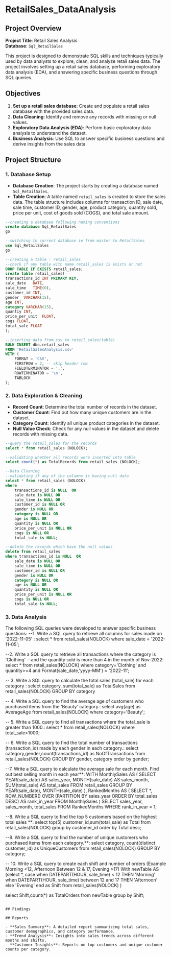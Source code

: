 # RetailSales_DataAnalysis
## Project Overview

**Project Title**: Retail Sales Analysis   
**Database**: `Sql_RetailSales`

This project is designed to demonstrate SQL skills and techniques typically used by data analysts to explore, clean, and analyze retail sales data. The project involves setting up a retail sales database, performing exploratory data analysis (EDA), and answering specific business questions through SQL queries.

## Objectives

1. **Set up a retail sales database**: Create and populate a retail sales database with the provided sales data.
2. **Data Cleaning**: Identify and remove any records with missing or null values.
3. **Exploratory Data Analysis (EDA)**: Perform basic exploratory data analysis to understand the dataset.
4. **Business Analysis**: Use SQL to answer specific business questions and derive insights from the sales data.

## Project Structure

### 1. Database Setup

- **Database Creation**: The project starts by creating a database named `Sql_RetailSales`.
- **Table Creation**: A table named `retail_sales` is created to store the sales data. The table structure includes columns for transaction ID, sale date, sale time, customer ID, gender, age, product category, quantity sold, price per unit, cost of goods sold (COGS), and total sale amount.

```sql
--creating a database following naming conventions
create database Sql_RetailSales
go

--switching to current database ie from master to RetailSales
use Sql_RetailSales
go

--creating a table : retail_sales
--check if any table with name retail_sales is exists or not
DROP TABLE IF EXISTS retail_sales;
create table retail_sales(
transactions_id INT PRIMARY KEY,	
sale_date	DATE,
sale_time	TIME(0),
customer_id	INT,
gender	VARCHAR(15),
age	INT,
category VARCHAR(15),
quantiy	INT,
price_per_unit	FLOAT,
cogs FLOAT,
total_sale FLOAT
);

--inserting data from csv to retail_sales(table)
BULK INSERT dbo.retail_sales
FROM 'RetailSalesAnalysis.csv'
WITH (
    FORMAT = 'CSV', 
    FIRSTROW = 2, -- skip header row
    FIELDTERMINATOR = ',', 
    ROWTERMINATOR = '\n',
    TABLOCK
);

```
### 2. Data Exploration & Cleaning

- **Record Count**: Determine the total number of records in the dataset.
- **Customer Count**: Find out how many unique customers are in the dataset.
- **Category Count**: Identify all unique product categories in the dataset.
- **Null Value Check**: Check for any null values in the dataset and delete records with missing data.

```sql
--query the retail_sales for the records 
select * from retail_sales (NOLOCK);

--validating whether all records were inserted into table
select count(*) as TotalRecords from retail_sales (NOLOCK);

--Data Cleaning 
--validating if any of the columns is having null data 
select * from retail_sales (NOLOCK) 
where 
	transactions_id is NULL  OR
	sale_date is NULL OR
	sale_time is NULL OR
	customer_id is NULL OR 
	gender is NULL OR 
	category is NULL OR
	age is NULL OR
	quantity is NULL OR 
	price_per_unit is NULL OR 
	cogs is NULL OR 
	total_sale is NULL;

--delete the records which have the null values
delete from retail_sales
where transactions_id is NULL  OR
	sale_date is NULL OR
	sale_time is NULL OR
	customer_id is NULL OR 
	gender is NULL OR 
	category is NULL OR
	age is NULL OR
	quantity is NULL OR 
	price_per_unit is NULL OR 
	cogs is NULL OR 
	total_sale is NULL;

```
### 3. Data Analysis

The following SQL queries were developed to answer specific business questions:
--1. Write a SQL query to retrieve all columns for sales made on '2022-11-05' :
select * 
from retail_sales(NOLOCK)
where sale_date = '2022-11-05';

--2. Write a SQL query to retrieve all transactions where the category is 'Clothing' 
--and the quantity sold is more than 4 in the month of Nov-2022:
select * 
from retail_sales(NOLOCK)
where category='Clothing' and quantity>=4 and Format(sale_date,'yyyy-MM') = '2022-11';

-- 3. Write a SQL query to calculate the total sales (total_sale) for each category :
select category, sum(total_sale) as TotalSales 
from retail_sales(NOLOCK)
GROUP BY category

-- 4. Write a SQL query to find the average age of customers who purchased items from the 'Beauty' category.:
select avg(age) as AverageAge
from retail_sales(NOLOCK)
where category='Beauty';

-- 5. Write a SQL query to find all transactions where the total_sale is greater than 1000.:
select * 
from retail_sales(NOLOCK)
where total_sale>1000;

-- 6. Write a SQL query to find the total number of transactions (transaction_id) made by each gender in each category.:
select category,gender,count(transactions_id) as NoOfTransactions
from retail_sales(NOLOCK)
GROUP BY gender, category 
order by gender;

--7. Write a SQL query to calculate the average sale for each month. Find out best selling month in each year**:
WITH MonthlySales AS (
    SELECT 
        YEAR(sale_date) AS sales_year,
        MONTH(sale_date) AS sales_month,
        SUM(total_sale) AS total_sales
    FROM 
        retail_sales
    GROUP BY 
        YEAR(sale_date), MONTH(sale_date)
),
RankedMonths AS (
    SELECT *,
           ROW_NUMBER() OVER (PARTITION BY sales_year ORDER BY total_sales DESC) AS rank_in_year
    FROM MonthlySales
)
SELECT 
    sales_year,
    sales_month,
    total_sales
FROM 
    RankedMonths
WHERE 
    rank_in_year = 1;

--8. Write a SQL query to find the top 5 customers based on the highest total sales **:
select top(5) customer_id,sum(total_sale) as Total
from retail_sales(NOLOCK)
group by customer_id
order by Total desc;

--9. Write a SQL query to find the number of unique customers who purchased items from each category.**:
select category, count(distinct customer_id) as UniqueCustomers
from retail_sales(NOLOCK)
GROUP BY category;

-- 10. Write a SQL query to create each shift and number of orders (Example Morning <12, Afternoon Between 12 & 17, Evening >17)
With newTable AS (select *,
case when DATEPART(HOUR, sale_time) < 12 THEN 'Morning' 
	 when DATEPART(HOUR, sale_time) between 12 and 17 THEN 'Afternoon'
	 else 'Evening'
end as Shift
from retail_sales(NOLOCK) )

select Shift,count(*) as TotalOrders
from newTable 
group by Shift;

```

## Findings

## Reports

- **Sales Summary**: A detailed report summarizing total sales, customer demographics, and category performance.
- **Trend Analysis**: Insights into sales trends across different months and shifts.
- **Customer Insights**: Reports on top customers and unique customer counts per category.

